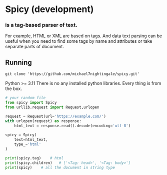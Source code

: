# Spicy (development) 
### is a tag-based parser of text. 
For example, HTML or XML are based on tags. And data text parsing can be useful when
you need to find some tags by name and attributes or take separate parts of document. 

## Running

```commandline
git clone 'https://github.com/michael7nightingale/spicy.git' 
```

Python >= 3.11
There is no any installed python libraries. Every thing is from the box.
```python
# your random file
from spicy import Spicy
from urllib.request import Request,urlopen

request = Request(url='https://example.com/')
with urlopen(request) as response:
    html_text = response.read().decode(encoding='utf-8')
    
spicy = Spicy(
    text=html_text, 
    type_='html'
)

print(spicy.tag)    # html
print(spicy.children)   # ['<Tag: head>', '<Tag: body>']
print(spicy)    # all the document in string type
```
